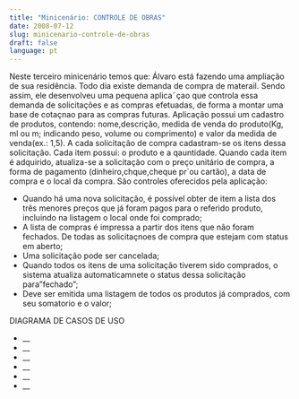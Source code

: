 ```yaml
---
title: "Minicenário: CONTROLE DE OBRAS"
date: 2008-07-12
slug: minicenario-controle-de-obras
draft: false
language: pt
---
```


Neste terceiro minicenário temos que:
Álvaro está fazendo uma ampliação de sua residência. Todo dia existe demanda de compra de materail. Sendo assim, ele desenvolveu uma pequena aplica˜çao que controla essa demanda de solicitações e as compras efetuadas, de forma a montar uma base de cotaçnao para as compras futuras.
Aplicação possui um cadastro de produtos, contendo: nome,descrição, medida de venda do produto(Kg, ml ou m; indicando peso, volume ou comprimento) e valor da medida de venda(ex.: 1,5).
A cada solicitação de compra cadastram-se os itens dessa solicitação. Cada item possui: o produto e a qauntidade. Quando cada item é adquirido, atualiza-se a solicitação com o preço unitário de compra, a forma de pagamento (dinheiro,chque,cheque pr´ou cartão), a data de compra e o local da compra.
São controles oferecidos pela aplicação:
- Quando há uma nova solicitação, é possível obter de item a lista dos três menores preços que já foram pagos para o referido produto, incluindo na listagem o local onde foi comprado;
- A lista de compras é impressa a partir dos itens que não foram fechados. De todas as solicitaçnoes de compra que estejam com status em aberto;
- Uma solicitação pode ser cancelada;
- Quando todos os itens de uma solicitação tiverem sido comprados, o sistema atualiza automaticamnete o status dessa solicitação para”fechado”;
- Deve ser emitida uma listagem de todos os produtos já comprados, com seu somatorio e o valor;

DIAGRAMA DE CASOS DE USO
- __
- __
- __
- __
- __
- __